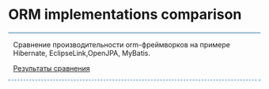 <h1> ORM implementations comparison</h1>
<div style="width:500px;
border-top:3px solid #9EC1D4;
border-bottom: dotted 3px #9EC1D4;
padding-left:10px">
<p>Сравнение производительности orm-фреймворков на примере Hibernate, EclipseLink,OpenJPA, MyBatis.</p>
<p><a href="http://injoit.org/index.php/j1/article/view/960">Результаты сравнения</a></p>
